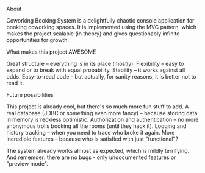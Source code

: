 About

Coworking Booking System is a delightfully chaotic console application for booking coworking spaces. 
It is implemented using the MVC pattern, which makes the project scalable (in theory) and gives questionably infinite opportunities for growth.

What makes this project AWESOME

Great structure – everything is in its place (mostly).
Flexibility – easy to expand or to break with equal probability.
Stability – it works against all odds. 
Easy-to-read code – but actually, for sanity reasons, it is better not to read it.

Future possibilities

This project is already cool, but there's so much more fun stuff to add.
A real database (JDBC or something even more fancy) – because storing data in memory is reckless optimistic.
Authorization and authentication – no more anonymous trolls booking all the rooms (until they hack it).
Logging and history tracking – when you need to trace who broke it again.
More incredible features – because who is satisfied with just "functional"?

The system already works almost as expected, which is mildly terrifying.
And rememder: there are no bugs - only undocumented features or "preview mode".
